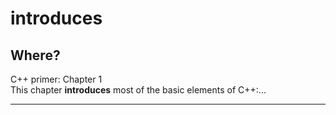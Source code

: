 # introduces
## Where?
C++ primer: Chapter 1  
This chapter **introduces** most of the basic elements of C++:...

---
